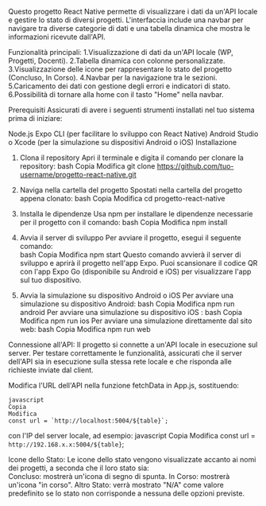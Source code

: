 Questo progetto React Native permette di visualizzare i dati da un'API locale e gestire lo stato di diversi progetti.
L'interfaccia include una navbar per navigare tra diverse categorie di dati e una tabella dinamica che mostra le informazioni ricevute dall'API.

Funzionalità principali:
    1.Visualizzazione di dati da un'API locale (WP, Progetti, Docenti).
    2.Tabella dinamica con colonne personalizzate.
    3.Visualizzazione delle icone per rappresentare lo stato del progetto (Concluso, In Corso).
    4.Navbar per la navigazione tra le sezioni.
    5.Caricamento dei dati con gestione degli errori e indicatori di stato.
    6.Possibilità di tornare alla home con il tasto "Home" nella navbar.
    
Prerequisiti
Assicurati di avere i seguenti strumenti installati nel tuo sistema prima di iniziare:

Node.js
Expo CLI (per facilitare lo sviluppo con React Native)
Android Studio o Xcode (per la simulazione su dispositivi Android o iOS)
Installazione
1. Clona il repository
Apri il terminale e digita il comando per clonare la repository:
    bash
    Copia
    Modifica
    git clone https://github.com/tuo-username/progetto-react-native.git 
2. Naviga nella cartella del progetto
Spostati nella cartella del progetto appena clonato:
    bash
    Copia
    Modifica
    cd progetto-react-native
3. Installa le dipendenze
Usa npm per installare le dipendenze necessarie per il progetto con il comando:
    bash
    Copia
    Modifica
    npm install
4. Avvia il server di sviluppo
Per avviare il progetto, esegui il seguente comando:  
    bash
    Copia
    Modifica
    npm start
Questo comando avvierà il server di sviluppo e aprirà il progetto nell'app Expo. Puoi scansionare il codice QR con l'app Expo Go (disponibile su Android e iOS) per visualizzare l'app sul tuo dispositivo.

5. Avvia la simulazione su dispositivo Android o iOS
Per avviare una simulazione su dispositivo Android:
    bash
    Copia
    Modifica
    npm run android
Per avviare una simulazione su dispositivo iOS :
    bash
    Copia
    Modifica
    npm run ios
Per avviare una simulazione direttamente dal sito web:
    bash
    Copia
    Modifica
    npm run web
   
Connessione all'API:
Il progetto si connette a un'API locale in esecuzione sul server. Per testare correttamente le funzionalità, assicurati che il server dell'API sia in esecuzione sulla stessa rete locale e che risponda alle richieste inviate dal client.

Modifica l'URL dell'API nella funzione fetchData in App.js, sostituendo:

    javascript
    Copia
    Modifica
    const url = `http://localhost:5004/${table}`;
 con l'IP del server locale, ad esempio: 
    javascript
    Copia
    Modifica
    const url = `http://192.168.x.x:5004/${table}`;

Icone dello Stato:
Le icone dello stato vengono visualizzate accanto ai nomi dei progetti, a seconda che il loro stato sia:  
    Concluso: mostrerà un'icona di segno di spunta.
    In Corso: mostrerà un'icona "in corso".
    Altro Stato: verrà mostrato "N/A" come valore predefinito se lo stato non corrisponde a nessuna delle opzioni previste.
